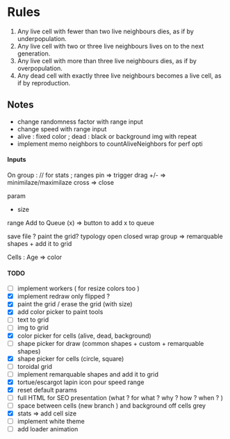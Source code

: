 # Rules

<ol>
    <li>Any live cell with fewer than two live neighbours dies, as if by underpopulation.</li>
    <li>Any live cell with two or three live neighbours lives on to the next generation.</li>
    <li>Any live cell with more than three live neighbours dies, as if by overpopulation.</li>
    <li>Any dead cell with exactly three live neighbours becomes a live cell, as if by reproduction.</li>
</ol>

## Notes

<ul>
    <li>change randomness factor with range input</li>
    <li>change speed with range input</li>
    <li>alive : fixed color ; dead : black or background img with repeat</li>
    <li>implement memo neighbors to countAliveNeighbors for perf opti</li>
</ul>

#### Inputs

On group : // for stats ; ranges
pin => trigger drag
+/- => minimilaze/maximilaze
cross => close

param

- size

range Add to Queue (x) => button to add x to queue

save file ?
paint the grid?
typology open closed wrap
group => remarquable shapes + add it to grid

Cells :
Age => color

#### TODO

- [ ] implement workers ( for resize colors too )
- [x] implement redraw only flipped ?
- [x] paint the grid / erase the grid (with size)
- [x] add color picker to paint tools
- [ ] text to grid
- [ ] img to grid
- [x] color picker for cells (alive, dead, background)
- [ ] shape picker for draw (common shapes + custom + remarquable shapes)
- [x] shape picker for cells (circle, square)
- [ ] toroidal grid
- [ ] implement remarquable shapes and add it to grid
- [x] tortue/escargot lapin icon pour speed range
- [x] reset default params
- [ ] full HTML for SEO presentation (what ? for what ? why ? how ? when ? )
- [ ] space between cells (new branch ) and background off cells grey
- [x] stats => add cell size
- [ ] implement white theme
- [ ] add loader animation
